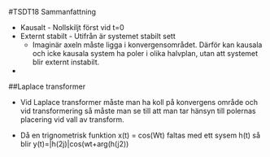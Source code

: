 #TSDT18 Sammanfattning

* Kausalt - Nollskiljt först vid t=0
* Externt stabilt - Utifrån är systemet stabilt sett
  * Imaginär axeln måste ligga i konvergensområdet. Därför kan kausala och icke kausala system ha poler i olika halvplan, utan att systemet blir externt instabilt.
* 




##Laplace transformer

* Vid Laplace transformer måste man ha koll på konvergens område och vid transformering så måste man se till att man tar  hänsyn till polernas placering vid vall av transform.

* Då en trignometrisk funktion x(t) = cos(Wt) faltas med ett sysem h(t) så blir y(t)=|h(2j)|cos(wt+arg(h(j2))

